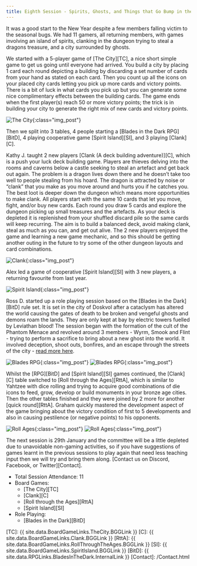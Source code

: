 ```yaml
---
title: Eighth Session - Spirits, Ghosts, and Things that Go Bump in the Dungeon
---
```


It was a good start to the New Year despite a few members falling victim to the seasonal bugs.
We had 11 gamers, all returning members, with games involving an island of spirits, clanking in the dungeon trying to steal a dragons treasure, and a city surrounded by ghosts.

We started with a 5-player game of [The City][TC], a nice short simple game to get us going until everyone had arrived.
You build a city by placing 1 card each round depicting a building by discarding a set number of cards from your hand as stated on each card.
Then you count up all the icons on your placed city cards letting you pick up more cards and victory points.
There is a bit of luck in what cards you pick up but you can generate some nice complimentary effects between the building cards.
The game ends when the first player(s) reach 50 or more victory points; the trick is in building your city to generate the right mix of new cards and victory points.

![The City](/images/posts/2020_01_15/the_city_01.jpg "The City - example end game city"){:class="img_post"}

Then we split into 3 tables, 4 people starting a [Blades in the Dark RPG][BitD], 4 playing cooperative game [Spirit Island][SI], and 3 playing [Clank][C].

Kathy J. taught 2 new players [Clank (A deck building adventure)][C], which is a push your luck deck building game.
Players are thieves delving into the rooms and caverns below a castle seeking to steal an artefact and get back out again.
The problem is a dragon lives down there and he doesn’t take too well to people stealing from his hoard.
The dragon is attracted by noise or “clank” that you make as you move around and hurts you if he catches you.
The best loot is deeper down the dungeon which means more opportunities to make clank.
All players start with the same 10 cards that let you move, fight, and/or buy new cards.
Each round you draw 5 cards and explore the dungeon picking up small treasures and the artefacts.
As your deck is depleted it is replenished from your shuffled discard pile so the same cards will keep recurring.
The aim is to build a balanced deck, avoid making clank, steal as much as you can, and get out alive.
The 2 new players enjoyed the game and learning a new game mechanic, and so this should be getting another outing in the future to try some of the other dungeon layouts and card combinations.

![Clank](/images/posts/2020_01_15/clank_01.jpg "Clank - example game in progress"){:class="img_post"}

Alex led a game of cooperative [Spirit Island][SI] with 3 new players, a returning favourite from last year.

![Spirit Island](/images/posts/2020_01_15/SpiritIsland01.jpg "Spirit Island - keeping back the darkness"){:class="img_post"}

Ross D. started up a role playing session based on the [Blades in the Dark][BitD] rule set.
It is set in the city of Doskvol after a cataclysm has altered the world causing the gates of death to be broken and vengeful ghosts and demons roam the lands.
They are only kept at bay by electric towers fuelled by Leviathan blood!
The session began with the formation of the cult of the Phantom Menace and revolved around 3 members - Wyrm, Smook and Flint - trying to perform a sacrifice to bring about a new ghost into the world. It involved deception, shoot outs, bonfires, and an escape through the streets of the city - [read more here](/Sessions/2020-blades-campaign.html#session-15th-jan---sacrifice).

![Blades RPG](/images/posts/2020_01_15/Blades01.jpg "Blades RPG - the players deep in difficulties"){:class="img_post"}
![Blades RPG](/images/posts/2020_01_15/Blades02.jpg "Blades RPG - the time tracking and scene situation"){:class="img_post"}

Whilst the [RPG][BitD] and [Spirit Island][SI] games continued, the [Clank][C] table switched to [Roll through the Ages][RttA], which is similar to Yahtzee with dice rolling and trying to acquire good combinations of die icons to feed, grow, develop or build monuments in your bronze age cities.
Then the other tables finished and they were joined by 2 more for another [quick round][RttA].
Graham quickly mastered the development aspect of the game bringing about the victory condition of first to 5 developments and also in causing pestilence (or negative points) to his opponents.

![Roll Ages](/images/posts/2020_01_15/RollAges01.jpg "Roll through the Ages - first game"){:class="img_post"}
![Roll Ages](/images/posts/2020_01_15/RollAges02.jpg "Roll through the Ages - second game"){:class="img_post"}

The next session is 29th January and the committee will be a little depleted due to unavoidable non-gaming activities, so if you have suggestions of games learnt in the previous sessions to play again that need less teaching input then we will try and bring them along.
[Contact us on Discord, Facebook, or Twitter][Contact].


* Total Session Attendance: 11
* Board Games:
    * [The City][TC]
    * [Clank][C]
    * [Roll through the Ages][RttA]
    * [Spirit Island][SI]
* Role Playing:
    * [Blades in the Dark][BitD]

[TC]: {{ site.data.BoardGameLinks.TheCity.BGGLink }}
[C]: {{ site.data.BoardGameLinks.Clank.BGGLink }}
[RttA]: {{ site.data.BoardGameLinks.RollThroughTheAges.BGGLink }}
[SI]: {{ site.data.BoardGameLinks.SpiritIsland.BGGLink }}
[BitD]: {{ site.data.RPGLinks.BladesInTheDark.InternalLink }}
[Contact]: /Contact.html

